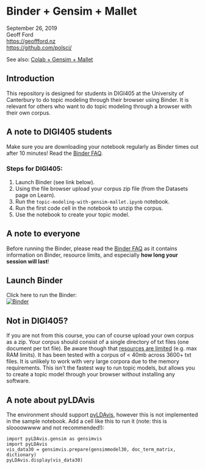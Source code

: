 # Binder + Gensim + Mallet

September 26, 2019  
Geoff Ford  
https://geoffford.nz  
https://github.com/polsci/  

See also: [Colab + Gensim + Mallet](https://github.com/polsci/colab-gensim-mallet)

## Introduction

This repository is designed for students in DIGI405 at the University of Canterbury to do topic modeling through their browser using Binder. It is relevant for others who want to do topic modeling through a browser with their own corpus.

## A note to DIGI405 students

Make sure you are downloading your notebook regularly as Binder times out after 10 minutes! Read the [Binder FAQ](https://mybinder.readthedocs.io/en/latest/faq.html).

### Steps for DIGI405:

1. Launch Binder (see link below).  
2. Using the file browser upload your corpus zip file (from the Datasets page on Learn).   
3. Run the `topic-modeling-with-gensim-mallet.ipynb` notebook.
4. Run the first code cell in the notebook to unzip the corpus.  
5. Use the notebook to create your topic model.  

## A note to everyone

Before running the Binder, please read the [Binder FAQ](https://mybinder.readthedocs.io/en/latest/faq.html) as it contains information on Binder, resource limits, and especially **how long your session will last**!

## Launch Binder

Click here to run the Binder:  
[![Binder](https://mybinder.org/badge.svg)](https://mybinder.org/v2/gh/polsci/binder-gensim-mallet/master)

## Not in DIGI405?

If you are not from this course, you can of course upload your own corpus as a zip. Your corpus should consist of a single directory of txt files (one document per txt file). Be aware though that [resources are limited](https://mybinder.readthedocs.io/en/latest/faq.html) (e.g. max RAM limits). It has been tested with a corpus of < 40mb across 3600+ txt files. It is unlikely to work with very large corpora due to the memory requirements. This isn't the fastest way to run topic models, but allows you to create a topic model through your browser without installing any software.

## A note about pyLDAvis

The environment should support [pyLDAvis](https://github.com/bmabey/pyLDAvis), however this is not implemented in the sample notebook. Add a cell like this to run it (note: this is sloooowwww and not recommended!):

```
import pyLDAvis.gensim as gensimvis
import pyLDAvis
vis_data30 = gensimvis.prepare(gensimmodel30, doc_term_matrix, dictionary)
pyLDAvis.display(vis_data30)
```

